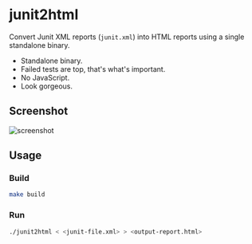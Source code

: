 # junit2html

Convert Junit XML reports (`junit.xml`) into HTML reports using a single standalone binary.

* Standalone binary.
* Failed tests are top, that's what's important.
* No JavaScript.
* Look gorgeous.

## Screenshot

![screenshot](screenshot.png)

## Usage

### Build

```bash
make build
```

### Run
```bash
./junit2html < <junit-file.xml> > <output-report.html>
```